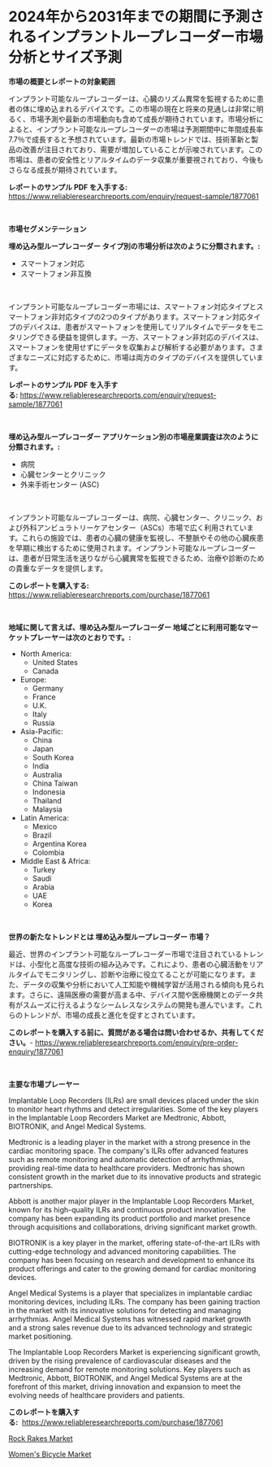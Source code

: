 <p><h1>2024年から2031年までの期間に予測されるインプラントループレコーダー市場分析とサイズ予測</h1></p><p><strong>市場の概要とレポートの対象範囲</strong></p>
<p><p>インプラント可能なループレコーダーは、心臓のリズム異常を監視するために患者の体に埋め込まれるデバイスです。この市場の現在と将来の見通しは非常に明るく、市場予測や最新の市場動向も含めて成長が期待されています。市場分析によると、インプラント可能なループレコーダーの市場は予測期間中に年間成長率7.7％で成長すると予想されています。最新の市場トレンドでは、技術革新と製品の改善が注目されており、需要が増加していることが示唆されています。この市場は、患者の安全性とリアルタイムのデータ収集が重要視されており、今後もさらなる成長が期待されています。</p></p>
<p><strong>レポートのサンプル PDF を入手する:</strong> <a href="https://www.reliableresearchreports.com/enquiry/request-sample/1877061">https://www.reliableresearchreports.com/enquiry/request-sample/1877061</a></p>
<p>&nbsp;</p>
<p><strong>市場セグメンテーション</strong></p>
<p><strong>埋め込み型ループレコーダー タイプ別の市場分析は次のように分類されます。:</strong></p>
<p><ul><li>スマートフォン対応</li><li>スマートフォン非互換</li></ul></p>
<p>&nbsp;</p>
<p><p>インプラント可能なループレコーダー市場には、スマートフォン対応タイプとスマートフォン非対応タイプの2つのタイプがあります。スマートフォン対応タイプのデバイスは、患者がスマートフォンを使用してリアルタイムでデータをモニタリングできる便益を提供します。一方、スマートフォン非対応のデバイスは、スマートフォンを使用せずにデータを収集および解析する必要があります。さまざまなニーズに対応するために、市場は両方のタイプのデバイスを提供しています。</p></p>
<p><strong>レポートのサンプル PDF を入手する:</strong>&nbsp;<a href="https://www.reliableresearchreports.com/enquiry/request-sample/1877061">https://www.reliableresearchreports.com/enquiry/request-sample/1877061</a></p>
<p>&nbsp;</p>
<p><strong> 埋め込み型ループレコーダー アプリケーション別の市場産業調査は次のように分類されます。:</strong></p>
<p><ul><li>病院</li><li>心臓センターとクリニック</li><li>外来手術センター (ASC)</li></ul></p>
<p>&nbsp;</p>
<p><p>インプラント可能なループレコーダーは、病院、心臓センター、クリニック、および外科アンビュラトリーケアセンター（ASCs）市場で広く利用されています。これらの施設では、患者の心臓の健康を監視し、不整脈やその他の心臓疾患を早期に検出するために使用されます。インプラント可能なループレコーダーは、患者が日常生活を送りながら心臓異常を監視できるため、治療や診断のための貴重なデータを提供します。</p></p>
<p><strong>このレポートを購入する:</strong>&nbsp; <a href="https://www.reliableresearchreports.com/purchase/1877061">https://www.reliableresearchreports.com/purchase/1877061</a></p>
<p>&nbsp;</p>
<p><strong>地域に関して言えば、埋め込み型ループレコーダー 地域ごとに利用可能なマーケットプレーヤーは次のとおりです。:</strong></p>
<p><ul>
    <li>
        North America:
        <ul>
            <li>United States</li>
            <li>Canada</li>
        </ul>
    </li>
    <li>
        Europe:
        <ul>
            <li>Germany</li>
            <li>France</li>
            <li>U.K.</li>
            <li>Italy</li>
            <li>Russia</li>
        </ul>
    </li>
    <li>
        Asia-Pacific:
        <ul>
            <li>China</li>
            <li>Japan</li>
            <li>South Korea</li>
            <li>India</li>
            <li>Australia</li>
            <li>China Taiwan</li>
            <li>Indonesia</li>
            <li>Thailand</li>
            <li>Malaysia</li>
        </ul>
    </li>
    <li>
        Latin America:
        <ul>
            <li>Mexico</li>
            <li>Brazil</li>
            <li>Argentina Korea</li>
            <li>Colombia</li>
        </ul>
    </li>
    <li>
        Middle East & Africa:
        <ul>
            <li>Turkey</li>
            <li>Saudi</li>
            <li>Arabia</li>
            <li>UAE</li>
            <li>Korea</li>
        </ul>
    </li>
    </ul></p>
<p>&nbsp;</p>
<p><strong>世界の新たなトレンドとは 埋め込み型ループレコーダー 市場？</strong></p>
<p><p>最近、世界のインプラント可能なループレコーダー市場で注目されているトレンドは、小型化と高度な技術の組み込みです。これにより、患者の心臓活動をリアルタイムでモニタリングし、診断や治療に役立てることが可能になります。また、データの収集や分析において人工知能や機械学習が活用される傾向も見られます。さらに、遠隔医療の需要が高まる中、デバイス間や医療機関とのデータ共有がスムーズに行えるようなシームレスなシステムの開発も進んでいます。これらのトレンドが、市場の成長と進化を促すとされています。</p></p>
<p><strong>このレポートを購入する前に、質問がある場合は問い合わせるか、共有してください。</strong>- <a href="https://www.reliableresearchreports.com/enquiry/pre-order-enquiry/1877061">https://www.reliableresearchreports.com/enquiry/pre-order-enquiry/1877061</a></p>
<p>&nbsp;</p>
<p><strong>主要な市場プレーヤー</strong></p>
<p><p>Implantable Loop Recorders (ILRs) are small devices placed under the skin to monitor heart rhythms and detect irregularities. Some of the key players in the Implantable Loop Recorders Market are Medtronic, Abbott, BIOTRONIK, and Angel Medical Systems.</p><p>Medtronic is a leading player in the market with a strong presence in the cardiac monitoring space. The company's ILRs offer advanced features such as remote monitoring and automatic detection of arrhythmias, providing real-time data to healthcare providers. Medtronic has shown consistent growth in the market due to its innovative products and strategic partnerships.</p><p>Abbott is another major player in the Implantable Loop Recorders Market, known for its high-quality ILRs and continuous product innovation. The company has been expanding its product portfolio and market presence through acquisitions and collaborations, driving significant market growth.</p><p>BIOTRONIK is a key player in the market, offering state-of-the-art ILRs with cutting-edge technology and advanced monitoring capabilities. The company has been focusing on research and development to enhance its product offerings and cater to the growing demand for cardiac monitoring devices.</p><p>Angel Medical Systems is a player that specializes in implantable cardiac monitoring devices, including ILRs. The company has been gaining traction in the market with its innovative solutions for detecting and managing arrhythmias. Angel Medical Systems has witnessed rapid market growth and a strong sales revenue due to its advanced technology and strategic market positioning.</p><p>The Implantable Loop Recorders Market is experiencing significant growth, driven by the rising prevalence of cardiovascular diseases and the increasing demand for remote monitoring solutions. Key players such as Medtronic, Abbott, BIOTRONIK, and Angel Medical Systems are at the forefront of this market, driving innovation and expansion to meet the evolving needs of healthcare providers and patients.</p></p>
<p><strong>このレポートを購入する:</strong>&nbsp;&nbsp;<a href="https://www.reliableresearchreports.com/purchase/1877061">https://www.reliableresearchreports.com/purchase/1877061</a></p>
<p><p><a href="https://simplistic-meeting-7ee.notion.site/Rock-Rakes-Market-Size-Share-Trends-Analysis-Report-By-Material-By-Type-By-End-user-By-Region--51b008dff749419fa3db1781bd82bd2b">Rock Rakes Market</a></p><p><a href="https://github.com/Sinjinluong3e0awx2m195k76/Market-Research-Report-List-1/blob/main/womens-bicycle-market.md">Women's Bicycle Market</a></p></p>